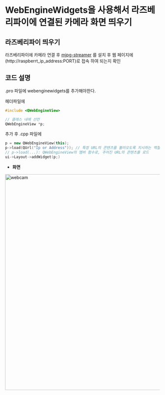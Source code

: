 # WebEngineWidgets을 사용해서 라즈베리파이에 연결된 카메라 화면 띄우기

## 라즈베리파이 띄우기

라즈베리파이에 카메라 연결 후 
[mjpg-streamer](https://github.com/jacksonliam/mjpg-streamer/tree/master) 를 설치 후 웹 페이지에 (http://raspberrt_ip_address:PORT)로 접속 하여 되는지 확인

## 코드 설명

.pro 파일에 webenginewidgets를 추가해야한다.

헤더파일에
```cpp
#include <QWebEngineView>

// 클래스 내에 선언
QWebEngineView *p; 
```
추가 후 .cpp 파일에
```cpp
p = new QWebEngineView(this);
p->load(QUrl("Ip or Address")); // 특정 URL의 콘텐츠를 불러오도록 지시하는 역할
// p->load(...): QWebEngineView의 멤버 함수로, 주어진 URL의 콘텐츠를 로드
ui->Layout->addWidget(p;)
```

+ **화면**
<img width="947" height="702" alt="webcam" src="https://github.com/user-attachments/assets/d130578f-1977-448c-a06b-6e0b4559ba2d" />
